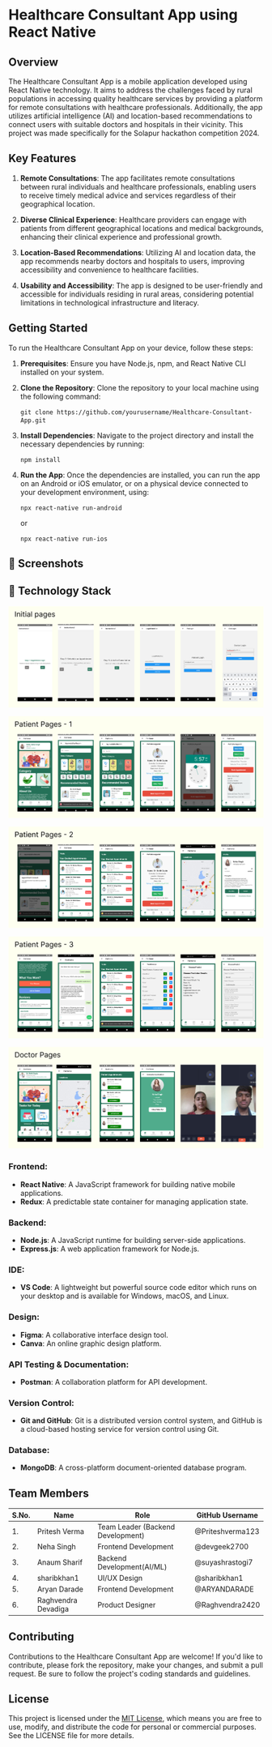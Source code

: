 # Healthcare Consultant App using React Native

## Overview

The Healthcare Consultant App is a mobile application developed using React Native technology. It aims to address the challenges faced by rural populations in accessing quality healthcare services by providing a platform for remote consultations with healthcare professionals. Additionally, the app utilizes artificial intelligence (AI) and location-based recommendations to connect users with suitable doctors and hospitals in their vicinity. This project was made specifically for the Solapur hackathon competition 2024.

## Key Features

1. **Remote Consultations**: The app facilitates remote consultations between rural individuals and healthcare professionals, enabling users to receive timely medical advice and services regardless of their geographical location.

2. **Diverse Clinical Experience**: Healthcare providers can engage with patients from different geographical locations and medical backgrounds, enhancing their clinical experience and professional growth.

3. **Location-Based Recommendations**: Utilizing AI and location data, the app recommends nearby doctors and hospitals to users, improving accessibility and convenience to healthcare facilities.

4. **Usability and Accessibility**: The app is designed to be user-friendly and accessible for individuals residing in rural areas, considering potential limitations in technological infrastructure and literacy.

## Getting Started

To run the Healthcare Consultant App on your device, follow these steps:

1. **Prerequisites**: Ensure you have Node.js, npm, and React Native CLI installed on your system.

2. **Clone the Repository**: Clone the repository to your local machine using the following command:
   ```
   git clone https://github.com/yourusername/Healthcare-Consultant-App.git
   ```

3. **Install Dependencies**: Navigate to the project directory and install the necessary dependencies by running:
   ```
   npm install
   ```

4. **Run the App**: Once the dependencies are installed, you can run the app on an Android or iOS emulator, or on a physical device connected to your development environment, using:
   ```
   npx react-native run-android
   ```
   or
   ```
   npx react-native run-ios
   ```
## 🔗 Screenshots

## 🔗 Technology Stack

![App Screenshot](https://github.com/devgeek2700/CURESATHI-Healthcare-Consultatant-App/blob/main/Images/o1.png?raw=true)


![App Screenshot](https://github.com/devgeek2700/CURESATHI-Healthcare-Consultatant-App/blob/main/Images/o2.png?raw=true)


![App Screenshot](https://github.com/devgeek2700/CURESATHI-Healthcare-Consultatant-App/blob/main/Images/o3.png?raw=true)


![App Screenshot](https://github.com/devgeek2700/CURESATHI-Healthcare-Consultatant-App/blob/main/Images/o4.png?raw=true)


![App Screenshot](https://github.com/devgeek2700/CURESATHI-Healthcare-Consultatant-App/blob/main/Images/o5.png?raw=true)

### Frontend:
- **React Native**: A JavaScript framework for building native mobile applications.
- **Redux**: A predictable state container for managing application state.

### Backend:
- **Node.js**: A JavaScript runtime for building server-side applications.
- **Express.js**: A web application framework for Node.js.

### IDE:
- **VS Code**: A lightweight but powerful source code editor which runs on your desktop and is available for Windows, macOS, and Linux.

### Design:
- **Figma**: A collaborative interface design tool.
- **Canva**: An online graphic design platform.

### API Testing & Documentation:
- **Postman**: A collaboration platform for API development.

### Version Control:
- **Git and GitHub**: Git is a distributed version control system, and GitHub is a cloud-based hosting service for version control using Git.

### Database:
- **MongoDB**: A cross-platform document-oriented database program.

## Team Members

| S.No. | Name                | Role                   | GitHub Username      |
|-------|---------------------|------------------------|----------------------|
| 1.    | Pritesh  Verma | Team Leader (Backend Development)         | @Priteshverma123         |
| 2.    | Neha Singh      | Frontend Development   | @devgeek2700  |
| 3.    | Anaum Sharif      | Backend Development(AI/ML)   | @suyashrastogi7      |
| 4.    | sharibkhan1    | UI/UX Design    | @sharibkhan1    |
| 5.    | Aryan Darade |  Frontend Development| @ARYANDARADE        |
| 6.    | Raghvendra Devadiga       | Product Designer       | @Raghvendra2420        |




## Contributing

Contributions to the Healthcare Consultant App are welcome! If you'd like to contribute, please fork the repository, make your changes, and submit a pull request. Be sure to follow the project's coding standards and guidelines.

## License

This project is licensed under the [MIT License](LICENSE), which means you are free to use, modify, and distribute the code for personal or commercial purposes. See the LICENSE file for more details.

